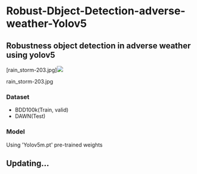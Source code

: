 # Robust-Dbject-Detection-adverse-weather-Yolov5


## Robustness object detection in adverse weather using yolov5
[rain_storm-203.jpg]<img src="https://prod-files-secure.s3.us-west-2.amazonaws.com/99694f66-1134-4d06-b27b-9cd956c36da4/1d41bbfd-2b77-4a52-bab5-509bec3053ff/image.png">

rain_storm-203.jpg
### Dataset
 - BDD100k(Train, valid)
 - DAWN(Test)

### Model
Using 'Yolov5m.pt' pre-trained weights

## Updating...
